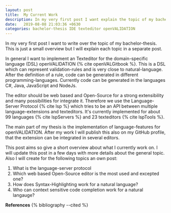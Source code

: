 ```yaml
---
layout: post
title:  My Current Work
description: In my very first post I want explain the topic of my bachelor-thesis.
date:   2019-08-08 21:03:36 +0630
categories: bachelor-thesis IDE texteditor openVALIDATION
---
```


In my very first post I want to write over the topic of my bachelor-thesis.
This is just a small overview but I will explain each topic in a separate post.

In general I want to implement an Texteditor for the domain-specific language (DSL) openVALIDATION {% cite openVALGitbook %}.
This is a DSL which can represent validation-rules and is very close to natural-language.
After the definition of a rule, code can be generated in different programming-languages.
Currently code can be generated in the languages C#, Java, JavaScript and NodeJs.

The editor should be web based and Open-Source for a strong extensibility and many possibilities for integrate it.
Therefore we use the Language-Server Protocol {% cite lsp %} which tries to be an API between multiple language-extensions and texteditors.
It's currently implemented for about 99 languages {% cite lspServers %} and 23 texteditors {% cite lspTools %}.

The main part of my thesis is the implementation of language-features for openVALIDATION.
After my work I will publish this also on my GitHub profile, that the extension can be integrated in several editors.

This post aims so give a short overview about what I currently work on.
I will update this post in a few days with more details about the general topic.
Also I will create for the following topics an own post:

1. What is the language-server protocol
2. Which web based Open-Source editor is the most used and excepted one?
3. How does Syntax-Highlighting work for a natural language?
4. Who can context sensitive code completion work for a natural langauge? 

__References__
{% bibliography --cited %}
